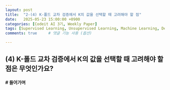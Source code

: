 ```yaml
---
layout: post
title:  "2-(4) K-폴드 교차 검증에서 K의 값을 선택할 때 고려해야 할 점"
date:   2025-05-23 15:00:00 +0900
categories: [Codeit AI 3기, Weekly Paper]
tags: [Supervised Learning, Unsupervised Learning, Machine Learning, Deep Learning, AI]
comments: true     # 댓글 기능 사용 (옵션)

---
```


## (4) K-폴드 교차 검증에서 K의 값을 선택할 때 고려해야 할 점은 무엇인가요?

#### # 들어가며
